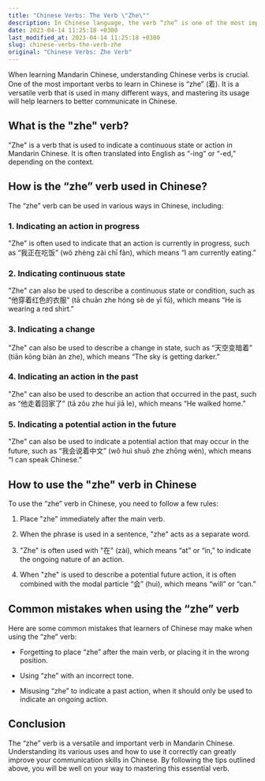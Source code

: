 ```yaml
---
title: "Chinese Verbs: The Verb \"Zhe\""
description: In Chinese language, the verb “zhe” is one of the most important verbs to understand. Here is a comprehensive guide to understanding this verb and its usage in Mandarin Chinese.
date: 2023-04-14 11:25:18 +0300
last_modified_at: 2023-04-14 11:25:18 +0300
slug: chinese-verbs-the-verb-zhe
original: "Chinese Verbs: Zhe Verb"
---
```

When learning Mandarin Chinese, understanding Chinese verbs is crucial. One of the most important verbs to learn in Chinese is “zhe” (着). It is a versatile verb that is used in many different ways, and mastering its usage will help learners to better communicate in Chinese.

## What is the "zhe" verb?

"Zhe" is a verb that is used to indicate a continuous state or action in Mandarin Chinese. It is often translated into English as “-ing” or “-ed,” depending on the context.

## How is the “zhe” verb used in Chinese?

The “zhe” verb can be used in various ways in Chinese, including:

### 1. Indicating an action in progress

"Zhe" is often used to indicate that an action is currently in progress, such as “我正在吃饭” (wǒ zhèng zài chī fàn), which means “I am currently eating.”

### 2. Indicating continuous state

"Zhe" can also be used to describe a continuous state or condition, such as “他穿着红色的衣服” (tā chuān zhe hóng sè de yī fú), which means “He is wearing a red shirt.”

### 3. Indicating a change

"Zhe" can also be used to describe a change in state, such as “天空变暗着” (tiān kōng biàn àn zhe), which means “The sky is getting darker.”

### 4. Indicating an action in the past

"Zhe" can also be used to describe an action that occurred in the past, such as “他走着回家了” (tā zǒu zhe huí jiā le), which means “He walked home.”

### 5. Indicating a potential action in the future

"Zhe" can also be used to indicate a potential action that may occur in the future, such as “我会说着中文” (wǒ huì shuō zhe zhōng wén), which means “I can speak Chinese.”

## How to use the "zhe" verb in Chinese

To use the “zhe” verb in Chinese, you need to follow a few rules:

1. Place "zhe" immediately after the main verb.

2. When the phrase is used in a sentence, "zhe" acts as a separate word.

3. "Zhe" is often used with "在" (zài), which means “at” or “in,” to indicate the ongoing nature of an action.

4. When "zhe" is used to describe a potential future action, it is often combined with the modal particle “会” (huì), which means “will” or “can.”

## Common mistakes when using the “zhe” verb

Here are some common mistakes that learners of Chinese may make when using the “zhe” verb:

- Forgetting to place “zhe” after the main verb, or placing it in the wrong position.

- Using “zhe” with an incorrect tone.

- Misusing “zhe” to indicate a past action, when it should only be used to indicate an ongoing action.

## Conclusion

The “zhe” verb is a versatile and important verb in Mandarin Chinese. Understanding its various uses and how to use it correctly can greatly improve your communication skills in Chinese. By following the tips outlined above, you will be well on your way to mastering this essential verb.